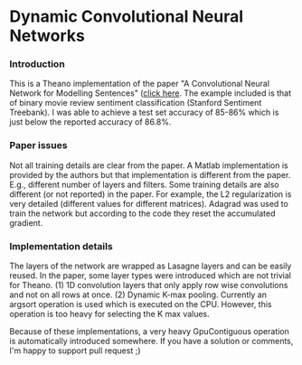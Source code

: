# Dynamic Convolutional Neural Networks

### Introduction
This is a Theano implementation of the paper "A Convolutional Neural Network for Modelling Sentences" (<a href="http://nal.co/papers/Kalchbrenner_DCNN_ACL14">click here</a>.
The example included is that of binary movie review sentiment classification (Stanford Sentiment Treebank).
I was able to achieve a test set accuracy of 85-86% which is just below the reported accuracy of 86.8%.

### Paper issues
Not all training details are clear from the paper. 
A Matlab implementation is provided by the authors but that implementation is different from the paper.
E.g., different number of layers and filters.
Some training details are also different (or not reported) in the paper. 
For example, the L2 regularization is very detailed (different values for different matrices).
Adagrad was used to train the network but according to the code they reset the accumulated gradient.

### Implementation details
The layers of the network are wrapped as Lasagne layers and can be easily reused.
In the paper, some layer types were introduced which are not trivial for Theano.
(1) 1D convolution layers that only apply row wise convolutions and not on all rows at once. 
(2) Dynamic K-max pooling. Currently an argsort operation is used which is executed on the CPU. 
However, this operation is too heavy for selecting the K max values.

Because of these implementations, a very heavy GpuContiguous operation is automatically introduced somewhere.
If you have a solution or comments, I'm happy to support pull request ;)
